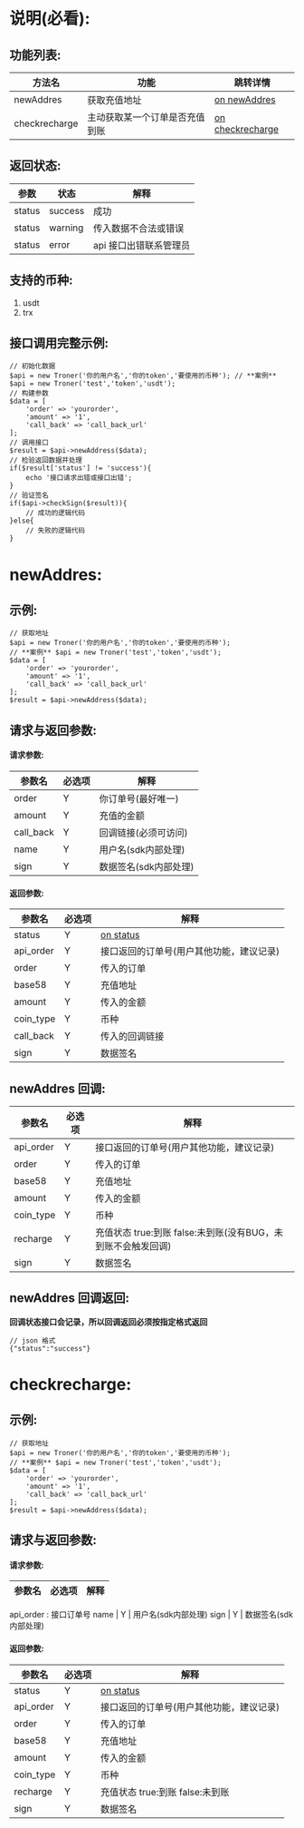 # 说明(必看):

## 功能列表:

 方法名  | 功能  | 跳转详情
 ---- | ----- | ------  
 newAddres  | 获取充值地址 | [on newAddres](https://github.com/GOD-z3/tron-pay-usdt#newaddres)
 checkrecharge  | 主动获取某一个订单是否充值到账 | [on checkrecharge](https://github.com/GOD-z3/tron-pay-usdt#checkrecharge)  

## 返回状态:

 参数  | 状态  | 解释
 ---- | ----- | ------  
 status  | success | 成功
 status  | warning | 传入数据不合法或错误
 status  | error | api 接口出错联系管理员

## 支持的币种:

 1. usdt
 2. trx


## 接口调用完整示例:

```
// 初始化数据
$api = new Troner('你的用户名','你的token','要使用的币种'); // **案例** $api = new Troner('test','token','usdt');
// 构建参数
$data = [
    'order' => 'yourorder',
    'amount' => '1',
    'call_back' => 'call_back_url'
];
// 调用接口
$result = $api->newAddress($data);
// 检验返回数据并处理
if($result['status'] != 'success'){
    echo '接口请求出错或接口出错';
}
// 验证签名 
if($api->checkSign($result)){
    // 成功的逻辑代码
}else{
    // 失败的逻辑代码
}
```


# newAddres:

## 示例:
```
// 获取地址
$api = new Troner('你的用户名','你的token','要使用的币种');
// **案例** $api = new Troner('test','token','usdt');
$data = [
    'order' => 'yourorder',
    'amount' => '1',
    'call_back' => 'call_back_url'
];
$result = $api->newAddress($data);
```

## 请求与返回参数:

#### 请求参数:

 参数名  | 必选项  | 解释
 ---- | ----- | ------  
 order  | Y | 你订单号(最好唯一) 
 amount  | Y | 充值的金额  
 call_back  | Y | 回调链接(必须可访问)  
 name  | Y | 用户名(sdk内部处理)
 sign  | Y | 数据签名(sdk内部处理)

#### 返回参数:

 参数名  | 必选项  | 解释
 ---- | ----- | ------  
 status  | Y | [on status](https://github.com/GOD-z3/tron-pay-usdt#%E8%BF%94%E5%9B%9E%E7%8A%B6%E6%80%81) 
 api_order  | Y | 接口返回的订单号(用户其他功能，建议记录) 
 order  | Y | 传入的订单  
 base58  | Y | 充值地址  
 amount  | Y | 传入的金额  
 coin_type  | Y | 币种  
 call_back  | Y | 传入的回调链接  
 sign  | Y | 数据签名

## newAddres 回调:

 参数名  | 必选项  | 解释
 ---- | ----- | ------  
 api_order  | Y | 接口返回的订单号(用户其他功能，建议记录) 
 order  | Y | 传入的订单  
 base58  | Y | 充值地址  
 amount  | Y | 传入的金额  
 coin_type  | Y | 币种  
 recharge  | Y | 充值状态 true:到账 false:未到账(没有BUG，未到账不会触发回调)
 sign  | Y | 数据签名

## newAddres 回调返回:
**回调状态接口会记录，所以回调返回必须按指定格式返回**
 ```
 // json 格式
 {"status":"success"}
 ```



 # checkrecharge:

 ## 示例:
```
// 获取地址
$api = new Troner('你的用户名','你的token','要使用的币种');
// **案例** $api = new Troner('test','token','usdt');
$data = [
    'order' => 'yourorder',
    'amount' => '1',
    'call_back' => 'call_back_url'
];
$result = $api->newAddress($data);
```

## 请求与返回参数:

#### 请求参数:

 参数名  | 必选项  | 解释
 ---- | ----- | ------  
 api_order : 接口订单号
 name  | Y | 用户名(sdk内部处理)
 sign  | Y | 数据签名(sdk内部处理)

#### 返回参数:

 参数名  | 必选项  | 解释
 ---- | ----- | ------  
 status  | Y | [on status](https://github.com/GOD-z3/tron-pay-usdt#%E8%BF%94%E5%9B%9E%E7%8A%B6%E6%80%81) 
 api_order  | Y | 接口返回的订单号(用户其他功能，建议记录) 
 order  | Y | 传入的订单  
 base58  | Y | 充值地址  
 amount  | Y | 传入的金额  
 coin_type  | Y | 币种  
 recharge  | Y | 充值状态 true:到账 false:未到账  
 sign  | Y | 数据签名